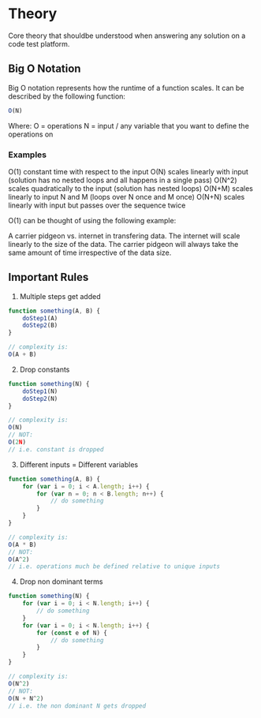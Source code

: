 # Theory

Core theory that shouldbe understood when answering any solution on a code test platform.

## Big O Notation

Big O notation represents how the runtime of a function scales. It can be described by the following function:

```javascript
O(N)
```
Where:
    O = operations
    N = input / any variable that you want to define the operations on


### Examples

O(1)    constant time with respect to the input
O(N)    scales linearly with input (solution has no nested loops and all happens in a single pass)
O(N^2)  scales quadratically to the input (solution has nested loops)
O(N+M)  scales linearly to input N and M (loops over N once and M once)
O(N+N)  scales linearly with input but passes over the sequence twice

O(1) can be thought of using the following example:

A carrier pidgeon vs. internet in transfering data. The internet will scale linearly to the size of the data. The carrier pidgeon will always take the same amount of time irrespective of the data size.

## Important Rules

1. Multiple steps get added

```javascript
function something(A, B) {
    doStep1(A)
    doStep2(B)
}

// complexity is:
O(A + B)
```

2. Drop constants

```javascript
function something(N) {
    doStep1(N)
    doStep2(N)
}

// complexity is:
O(N)
// NOT:
O(2N)
// i.e. constant is dropped
```

3. Different inputs = Different variables

```javascript
function something(A, B) {
    for (var i = 0; i < A.length; i++) {
        for (var n = 0; n < B.length; n++) {
            // do something
        }
    }
}

// complexity is:
O(A * B)
// NOT:
O(A^2)
// i.e. operations much be defined relative to unique inputs
```

4. Drop non dominant terms

```javascript
function something(N) {
    for (var i = 0; i < N.length; i++) {
        // do something
    }
    for (var i = 0; i < N.length; i++) {
        for (const e of N) {
            // do something
        }
    }
}

// complexity is:
O(N^2)
// NOT:
O(N + N^2)
// i.e. the non dominant N gets dropped
```